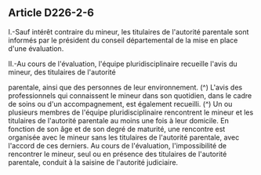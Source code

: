 ## Article D226-2-6

I.-Sauf intérêt contraire du mineur, les titulaires de l'autorité parentale sont informés par le président du
conseil départemental de la mise en place d'une évaluation.

II.-Au cours de l'évaluation, l'équipe pluridisciplinaire recueille l'avis du mineur, des titulaires de l'autorité

parentale, ainsi que des personnes de leur environnement. (^)
L'avis des professionnels qui connaissent le mineur dans son quotidien, dans le cadre de soins ou d'un
accompagnement, est également recueilli. (^)
Un ou plusieurs membres de l'équipe pluridisciplinaire rencontrent le mineur et les titulaires de l'autorité
parentale au moins une fois à leur domicile. En fonction de son âge et de son degré de maturité, une
rencontre est organisée avec le mineur sans les titulaires de l'autorité parentale, avec l'accord de ces derniers.
Au cours de l'évaluation, l'impossibilité de rencontrer le mineur, seul ou en présence des titulaires de
l'autorité parentale, conduit à la saisine de l'autorité judiciaire.

